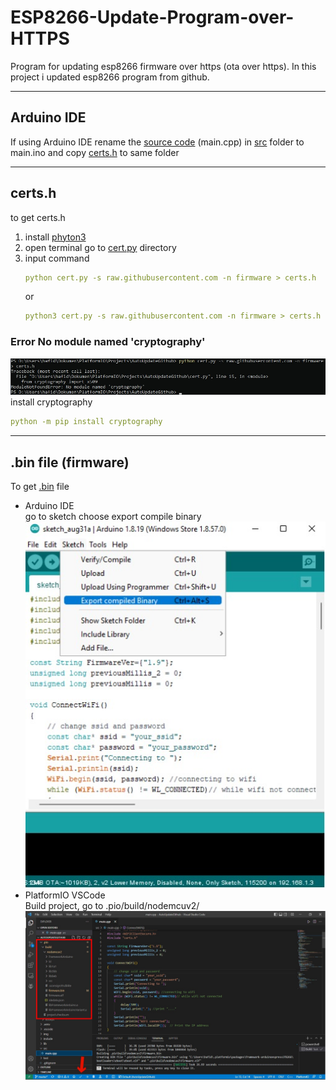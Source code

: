# ESP8266-Update-Program-over-HTTPS
Program for updating esp8266 firmware over https (ota over https). In this project i updated esp8266 program from github.

---

## Arduino IDE
If using Arduino IDE rename the [source code](https://github.com/hafidh7/ESP8266-Update-Program-over-HTTPS/blob/master/src/main.cpp) (main.cpp) in [src](https://github.com/hafidh7/ESP8266-Update-Program-over-HTTPS/tree/master/src) folder to main.ino and copy [certs.h](https://github.com/hafidh7/ESP8266-Update-Program-over-HTTPS/blob/master/include/certs.h)  to same folder

---

## certs.h  
to get certs.h  
1. install [phyton3](https://www.python.org/)
2. open terminal go to [cert.py](https://github.com/hafidh7/ESP8266-Update-Program-over-HTTPS/blob/master/cert.py) directory
3. input command  
    ```yaml
    python cert.py -s raw.githubusercontent.com -n firmware > certs.h
    ```
    or  
    ```yaml
    python3 cert.py -s raw.githubusercontent.com -n firmware > certs.h
    ```
### Error No module named 'cryptography'  
<img src="./img/cryptograpy_error.jpg" />  
install cryptography

```yaml
python -m pip install cryptography
```

---

## .bin file (firmware)
To get [.bin](https://github.com/hafidh7/ESP8266-Update-Program-over-HTTPS/blob/master/.pio/build/nodemcuv2/firmware.bin) file  
- Arduino IDE  
  go to sketch choose export compile binary
  <img src="./img/ArduinoIDE_bin.jpg" />  
- PlatformIO VSCode  
  Build project, go to .pio/build/nodemcuv2/  
  <img src="./img/VSCode_bin.jpg" />  